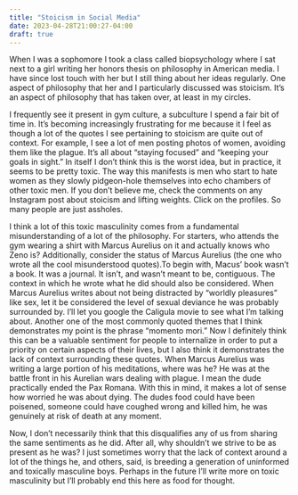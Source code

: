 ```yaml
---
title: "Stoicism in Social Media"
date: 2023-04-28T21:00:27-04:00
draft: true
---
```

When I was a sophomore I took a class called biopsychology where I sat next to a girl writing her honors thesis on philosophy in American media. I have since lost touch with her but I still thing about her ideas regularly. One aspect of philosophy that her and I particularly discussed was stoicism. It’s an aspect of philosophy that has taken over, at least in my circles.

I frequently see it present in gym culture, a subculture I spend a fair bit of time in. It’s becoming increasingly frustrating for me because it I feel as though a lot of the quotes I see pertaining to stoicism are quite out of context. For example, I see a lot of men posting photos of women, avoiding them like the plague. It’s all about “staying focused” and “keeping your goals in sight.” In itself I don’t think this is the worst idea, but in practice, it seems to be pretty toxic. The way this manifests is men who start to hate women as they slowly pidgeon-hole themselves into echo chambers of other toxic men. If you don’t believe me, check the comments on any Instagram post about stoicism and lifting weights. Click on the profiles. So many people are just assholes.

I think a lot of this toxic masculinity comes from a fundamental misunderstanding of a lot of the philosophy. For starters, who attends the gym wearing a shirt with Marcus Aurelius on it and actually knows who Zeno is? Additionally, consider the status of Marcus Aurelius (the one who wrote all the cool misunderstood quotes).To begin with, Macus’ book wasn’t a book. It was a journal. It isn’t, and wasn’t meant to be, contiguous. The context in which he wrote what he did should also be considered. When Marcus Aurelius writes about not being distracted by “worldly pleasures” like sex, let it be considered the level of sexual deviance he was probably surrounded by. I’ll let you google the Caligula movie to see what I’m talking about. Another one of the most commonly quoted themes that I think demonstrates my point is the phrase “momento mori.” Now I definitely think this can be a valuable sentiment for people to internalize in order to put a priority on certain aspects of their lives, but I also think it demonstrates the lack of context surrounding these quotes. When Marcus Aurelius was writing a large portion of his meditations, where was he? He was at the battle front in his Aurelian wars dealing with plague. I mean the dude practically ended the Pax Romana. With this in mind, it makes a lot of sense how worried he was about dying. The dudes food could have been poisened, someone could have coughed wrong and killed him, he was genuinely at risk of death at any moment.

Now, I don’t necessarily think that this disqualifies any of us from sharing the same sentiments as he did. After all, why shouldn’t we strive to be as present as he was? I just sometimes worry that the lack of context around a lot of the things he, and others, said, is breeding a generation of uninformed and toxically masculine boys. Perhaps in the future I’ll write more on toxic masculinity but I’ll probably end this here as food for thought.

